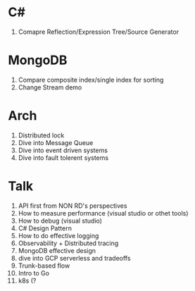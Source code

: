 # C#
1. Comapre Reflection/Expression Tree/Source Generator


# MongoDB
1. Compare composite index/single index for sorting
2. Change Stream demo


# Arch
1. Distributed lock
2. Dive into Message Queue
3. Dive into event driven systems
4. Dive into fault tolerent systems

# Talk
1. API first from NON RD's perspectives
2. How to measure performance (visual studio or othet tools)
3. How to debug (visual studio)
4. C# Design Pattern
5. How to do effective logging
6. Observability + Distributed tracing
7. MongoDB effective design
8. dive into GCP serverless and tradeoffs
9. Trunk-based flow
10. Intro to Go
11. k8s (?
